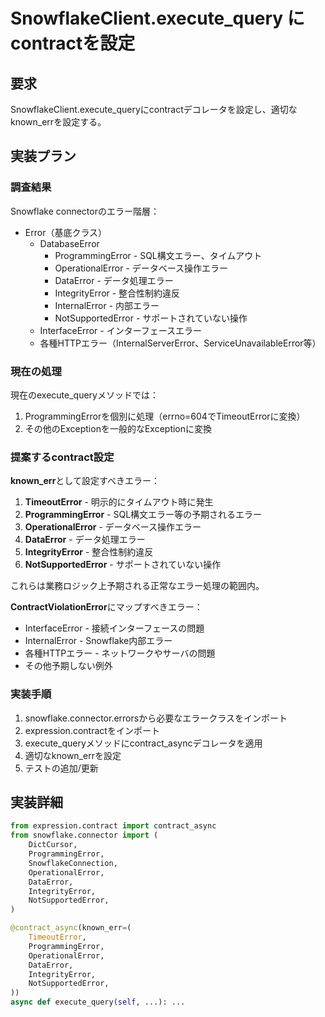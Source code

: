 # SnowflakeClient.execute_query にcontractを設定

## 要求

SnowflakeClient.execute_queryにcontractデコレータを設定し、適切なknown_errを設定する。

## 実装プラン

### 調査結果

Snowflake connectorのエラー階層：
- Error（基底クラス）
  - DatabaseError
    - ProgrammingError - SQL構文エラー、タイムアウト
    - OperationalError - データベース操作エラー
    - DataError - データ処理エラー
    - IntegrityError - 整合性制約違反
    - InternalError - 内部エラー
    - NotSupportedError - サポートされていない操作
  - InterfaceError - インターフェースエラー
  - 各種HTTPエラー（InternalServerError、ServiceUnavailableError等）

### 現在の処理

現在のexecute_queryメソッドでは：
1. ProgrammingErrorを個別に処理（errno=604でTimeoutErrorに変換）
2. その他のExceptionを一般的なExceptionに変換

### 提案するcontract設定

**known_err**として設定すべきエラー：
1. **TimeoutError** - 明示的にタイムアウト時に発生
2. **ProgrammingError** - SQL構文エラー等の予期されるエラー
3. **OperationalError** - データベース操作エラー
4. **DataError** - データ処理エラー
5. **IntegrityError** - 整合性制約違反
6. **NotSupportedError** - サポートされていない操作

これらは業務ロジック上予期される正常なエラー処理の範囲内。

**ContractViolationError**にマップすべきエラー：
- InterfaceError - 接続インターフェースの問題
- InternalError - Snowflake内部エラー
- 各種HTTPエラー - ネットワークやサーバの問題
- その他予期しない例外

### 実装手順

1. snowflake.connector.errorsから必要なエラークラスをインポート
2. expression.contractをインポート
3. execute_queryメソッドにcontract_asyncデコレータを適用
4. 適切なknown_errを設定
5. テストの追加/更新

## 実装詳細

```python
from expression.contract import contract_async
from snowflake.connector import (
    DictCursor,
    ProgrammingError,
    SnowflakeConnection,
    OperationalError,
    DataError,
    IntegrityError,
    NotSupportedError,
)

@contract_async(known_err=(
    TimeoutError,
    ProgrammingError,
    OperationalError,
    DataError,
    IntegrityError,
    NotSupportedError,
))
async def execute_query(self, ...): ...
```
